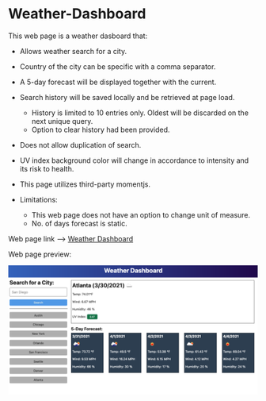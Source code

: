 # Weather-Dashboard

This web page is a weather dasboard that:
 - Allows weather search for a city.
 - Country of the city can be specific with a comma separator.
 - A 5-day forecast will be displayed together with the current.
 - Search history will be saved locally and be retrieved at page load.
    - History is limited to 10 entries only.  Oldest will be discarded on the next unique query.
    - Option to clear history had been provided.
 - Does not allow duplication of search.
 - UV index background color will change in accordance to intensity and its risk to health.
 - This page utilizes third-party momentjs.

 - Limitations:
    - This web page does not have an option to change unit of measure.
    - No. of days forecast is static.

Web page link --> [Weather Dashboard](https://eugene32.github.io/Weather-Dashboard/)

Web page preview:

![alt text][logo]

[logo]: assets/weather-dashboard-demo.png "Weather Dashboard demo"